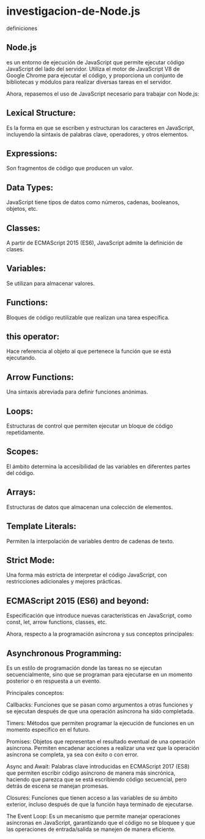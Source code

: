 # investigacion-de-Node.js
definiciones

## Node.js 
es un entorno de ejecución de JavaScript que permite ejecutar código JavaScript del lado del servidor. Utiliza el motor de JavaScript V8 de Google Chrome para ejecutar el código, y proporciona un conjunto de bibliotecas y módulos para realizar diversas tareas en el servidor.

Ahora, repasemos el uso de JavaScript necesario para trabajar con Node.js:

## Lexical Structure:
Es la forma en que se escriben y estructuran los caracteres en JavaScript, incluyendo la sintaxis de palabras clave, operadores, y otros elementos.

## Expressions:
Son fragmentos de código que producen un valor.

## Data Types:
JavaScript tiene tipos de datos como números, cadenas, booleanos, objetos, etc.

## Classes: 
A partir de ECMAScript 2015 (ES6), JavaScript admite la definición de clases.

## Variables: 
Se utilizan para almacenar valores.

## Functions:
Bloques de código reutilizable que realizan una tarea específica.

## this operator:
Hace referencia al objeto al que pertenece la función que se está ejecutando.

## Arrow Functions: 
Una sintaxis abreviada para definir funciones anónimas.

## Loops: 
Estructuras de control que permiten ejecutar un bloque de código repetidamente.

## Scopes: 
El ámbito determina la accesibilidad de las variables en diferentes partes del código.

## Arrays: 
Estructuras de datos que almacenan una colección de elementos.

## Template Literals: 
Permiten la interpolación de variables dentro de cadenas de texto.

## Strict Mode: 
Una forma más estricta de interpretar el código JavaScript, con restricciones adicionales y mejores prácticas.

## ECMAScript 2015 (ES6) and beyond:
Especificación que introduce nuevas características en JavaScript, como const, let, arrow functions, classes, etc.

Ahora, respecto a la programación asíncrona y sus conceptos principales:

## Asynchronous Programming: 
Es un estilo de programación donde las tareas no se ejecutan secuencialmente, sino que se programan para ejecutarse en un momento posterior o en respuesta a un evento.

Principales conceptos:

Callbacks: Funciones que se pasan como argumentos a otras funciones y se ejecutan después de que una operación asíncrona ha sido completada.

Timers: Métodos que permiten programar la ejecución de funciones en un momento específico en el futuro.

Promises: Objetos que representan el resultado eventual de una operación asíncrona. Permiten encadenar acciones a realizar una vez que la operación asíncrona se completa, ya sea con éxito o con error.

Async and Await: Palabras clave introducidas en ECMAScript 2017 (ES8) que permiten escribir código asíncrono de manera más sincrónica, haciendo que parezca que se está escribiendo código secuencial, pero detrás de escena se manejan promesas.

Closures: Funciones que tienen acceso a las variables de su ámbito exterior, incluso después de que la función haya terminado de ejecutarse.

The Event Loop: Es un mecanismo que permite manejar operaciones asíncronas en JavaScript, garantizando que el código no se bloquee y que las operaciones de entrada/salida se manejen de manera eficiente.
